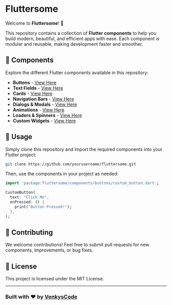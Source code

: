 # Fluttersome

Welcome to **Fluttersome**! 🚀

This repository contains a collection of **Flutter components** to help you build modern, beautiful, and efficient apps with ease. Each component is modular and reusable, making development faster and smoother.

## 📂 Components
Explore the different Flutter components available in this repository:

- **Buttons** - [View Here](./components/buttons/)
- **Text Fields** - [View Here](./components/text_fields/)
- **Cards** - [View Here](./components/cards/)
- **Navigation Bars** - [View Here](./components/navigation_bars/)
- **Dialogs & Modals** - [View Here](./components/dialogs/)
- **Animations** - [View Here](./components/animations/)
- **Loaders & Spinners** - [View Here](./components/loaders/)
- **Custom Widgets** - [View Here](./components/custom_widgets/)

## 📖 Usage
Simply clone this repository and import the required components into your Flutter project:

```sh
git clone https://github.com/yourusername/fluttersome.git
```

Then, use the components in your project as needed:

```dart
import 'package:fluttersome/components/buttons/custom_button.dart';

CustomButton(
  text: "Click Me",
  onPressed: () {
    print("Button Pressed!");
  },
);
```

## 🌟 Contributing
We welcome contributions! Feel free to submit pull requests for new components, improvements, or bug fixes.

## 📜 License
This project is licensed under the MIT License.

---

### Built with ❤️ by [VenkysCode](https://venkyscode.com)